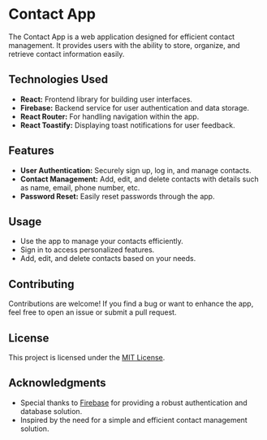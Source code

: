 # Contact App

The Contact App is a web application designed for efficient contact management. It provides users with the ability to store, organize, and retrieve contact information easily.


## Technologies Used

- **React:** Frontend library for building user interfaces.
- **Firebase:** Backend service for user authentication and data storage.
- **React Router:** For handling navigation within the app.
- **React Toastify:** Displaying toast notifications for user feedback.

## Features

- **User Authentication:** Securely sign up, log in, and manage contacts.
- **Contact Management:** Add, edit, and delete contacts with details such as name, email, phone number, etc.
- **Password Reset:** Easily reset passwords through the app.

## Usage

- Use the app to manage your contacts efficiently.
- Sign in to access personalized features.
- Add, edit, and delete contacts based on your needs.

## Contributing

Contributions are welcome! If you find a bug or want to enhance the app, feel free to open an issue or submit a pull request.

## License

This project is licensed under the [MIT License](LICENSE).

## Acknowledgments

- Special thanks to [Firebase](https://firebase.google.com/) for providing a robust authentication and database solution.
- Inspired by the need for a simple and efficient contact management solution.
